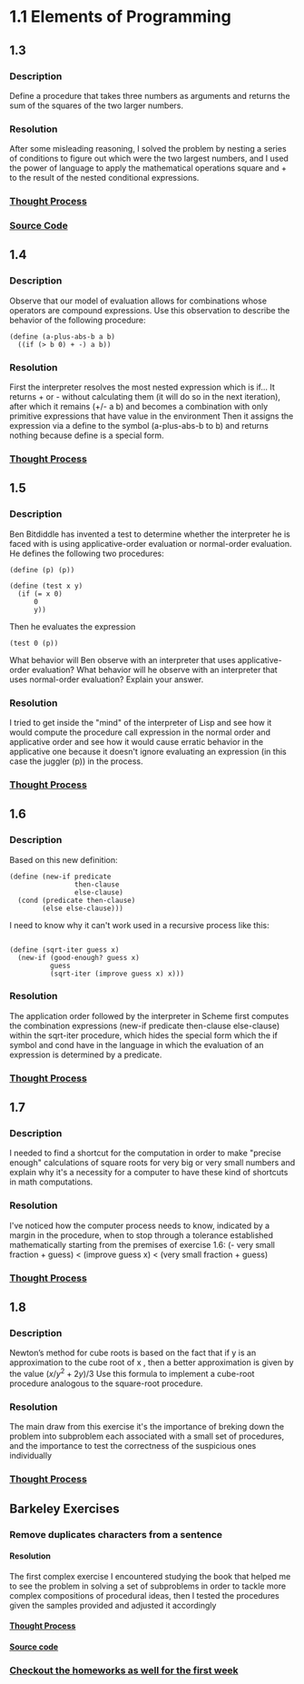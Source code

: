 # 1.1 Elements of Programming

## 1.3 

### Description
Define a procedure that takes three numbers as arguments and returns the sum of the squares of the two larger numbers. 
### Resolution
After some misleading reasoning, I solved the problem by nesting a series of conditions to figure out which were the two largest numbers, and I used the power of language to apply the mathematical operations square and + to the result of the nested conditional expressions.
### [Thought Process](../../solutions/SectionOne/1-ElementsOfProgramming/SICP-Exercises/1.3.md)
### [Source Code](../..//source_code/SectionOne/1-ElementsOfProgramming/1.3.rkt)


## 1.4

### Description
Observe that our model of evaluation allows for combinations whose operators are compound expressions. Use this observation to describe the behavior of the following procedure:
``` racket
(define (a-plus-abs-b a b)
  ((if (> b 0) + -) a b))
``` 

### Resolution
First the interpreter resolves the most nested expression which is if...
It returns + or - without calculating them (it will do so in the next iteration), after which it remains (+/- a b) and becomes a combination with only primitive expressions that have value in the environment
Then it assigns the expression via a define to the symbol (a-plus-abs-b to b) and returns nothing because define is a special form.

### [Thought Process](../../solutions/SectionOne/1-ElementsOfProgramming/SICP-Exercises/1.4.md)

## 1.5

### Description
Ben Bitdiddle has invented a test to determine whether the interpreter he is faced with is using applicative-order evaluation or normal-order evaluation. He defines the following two procedures:
``` racket
(define (p) (p))

(define (test x y) 
  (if (= x 0) 
      0 
      y))
``` 

Then he evaluates the expression
``` racket
(test 0 (p))
``` 

What behavior will Ben observe with an interpreter that uses applicative-order evaluation? What behavior will he observe with an interpreter that uses normal-order evaluation? Explain your answer.
### Resolution
I tried to get inside the "mind" of the interpreter of Lisp and see how it would compute the procedure call expression in the normal order and applicative order and see how it would cause erratic behavior in the applicative one because it doesn't ignore evaluating an expression (in this case the juggler (p)) in the process.

### [Thought Process](../../solutions/SectionOne/1-ElementsOfProgramming/SICP-Exercises/1.5.md)

## 1.6

### Description
Based on this new definition:
``` racket
(define (new-if predicate 
                then-clause 
                else-clause)
  (cond (predicate then-clause)
        (else else-clause)))
``` 

I need to know why it can't work used in a recursive process like this:
``` racket

(define (sqrt-iter guess x)
  (new-if (good-enough? guess x)
          guess
          (sqrt-iter (improve guess x) x)))
``` 

### Resolution
The application  order followed by the interpreter in Scheme first computes the combination expressions (new-if predicate then-clause else-clause) within the sqrt-iter procedure, which hides the special form which the if symbol and cond have in the language in which the evaluation of an expression is determined by a predicate.
### [Thought Process](../../solutions/SectionOne/1-ElementsOfProgramming/SICP-Exercises/1.6.md)


## 1.7

### Description
I needed to find a shortcut for the computation in order to make "precise enough" calculations of square roots for very big or very small numbers and explain why it's a necessity for a computer to have these kind of shortcuts in math computations.
### Resolution
I've noticed how the computer process needs to know, indicated by a margin in the procedure, when to stop
through a tolerance established mathematically starting from the premises of exercise 1.6:
(- very small fraction + guess) < (improve guess x) < (very small fraction + guess)

### [Thought Process](../../solutions/SectionOne/1-ElementsOfProgramming/SICP-Exercises/1.7.md)

## 1.8

### Description
Newton’s method for cube roots is based on the fact that if y is an approximation to the cube root of x , then a better approximation is given by the value
$(x/y^2 + 2y) / 3$
Use this formula to implement a cube-root procedure analogous to the square-root procedure.

### Resolution
The main draw from this exercise it's the importance of breking down the problem into subproblem each associated with a small set of procedures, and the importance to test the correctness of the suspicious ones individually

### [Thought Process](../../solutions/SectionOne/1-ElementsOfProgramming/SICP-Exercises/1.8.md)

## Barkeley Exercises
### Remove duplicates characters from a sentence
#### Resolution
The first complex exercise I encountered studying the book that helped me to see the problem in solving a set of subproblems in order to tackle more complex compositions of procedural ideas, then I tested the procedures given the samples provided and adjusted it accordingly
#### [Thought Process](../../solutions/SectionOne/1-ElementsOfProgramming/Barkeley-Exercises/remove-duplicates-characters.md)
#### [Source code](../..//source_code/SectionOne/1-ElementsOfProgramming/remove_duplicates_characters_procedure.rkt)

### [Checkout the homeworks as well for the first week](../../solutions/SectionOne/1-ElementsOfProgramming/Barkeley-Exercises/homework-week1.md)